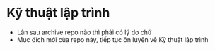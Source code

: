 # Kỹ thuật lập trình
- Lần sau archive repo nào thì phải có lý do chứ
- Mục đích mới của repo này, tiếp tục ôn luyện về Kỹ thuật lập trình

